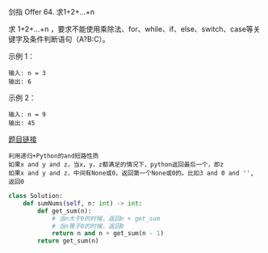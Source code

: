 剑指 Offer 64. 求1+2+…+n


求 1+2+...+n ，要求不能使用乘除法、for、while、if、else、switch、case等关键字及条件判断语句（A?B:C）。

示例 1：
```
输入: n = 3
输出: 6
```
示例 2：
```
输入: n = 9
输出: 45
```

[题目链接](https://leetcode-cn.com/problems/qiu-12n-lcof/)

```
利用递归+Python的and短路性质
如果x and y and z，当x，y，z都满足的情况下，python返回最后一个，即z
如果x and y and z，中间有None或0，返回第一个None或0的。比如3 and 0 and '', 返回0
```

```python
class Solution:
    def sumNums(self, n: int) -> int:
        def get_sum(n):
            # 当n大于0的时候，返回n + get_sum
            # 当n等于0的时候，返回0
            return n and n + get_sum(n - 1)
        return get_sum(n)
```